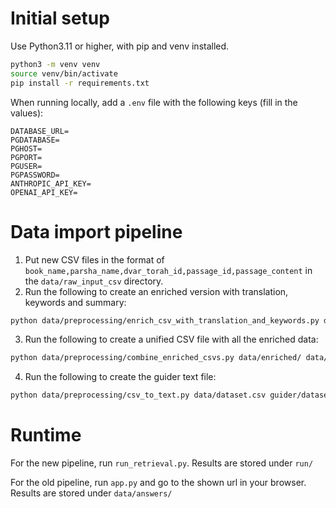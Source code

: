 # Initial setup

Use Python3.11 or higher, with pip and venv installed.

```bash
python3 -m venv venv
source venv/bin/activate
pip install -r requirements.txt
```

When running locally, add a `.env` file with the following keys (fill in the values):
```
DATABASE_URL=
PGDATABASE=
PGHOST=
PGPORT=
PGUSER=
PGPASSWORD=
ANTHROPIC_API_KEY=
OPENAI_API_KEY=
```


# Data import pipeline

1. Put new CSV files in the format of `book_name,parsha_name,dvar_torah_id,passage_id,passage_content` in the `data/raw_input_csv` directory.
2. Run the following to create an enriched version with translation, keywords and summary:
```bash
python data/preprocessing/enrich_csv_with_translation_and_keywords.py data/raw_input_csv/{yourfile} data/enriched/{yourfile} 10
```
3. Run the following to create a unified CSV file with all the enriched data:
```bash
python data/preprocessing/combine_enriched_csvs.py data/enriched/ data/dataset.csv
```

4. Run the following to create the guider text file:
```bash
python data/preprocessing/csv_to_text.py data/dataset.csv guider/dataset.txt
```


# Runtime

For the new pipeline, run `run_retrieval.py`.
Results are stored under `run/`

For the old pipeline, run `app.py` and go to the shown url in your browser.
Results are stored under `data/answers/`
